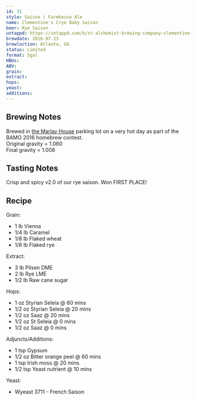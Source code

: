 ```yaml
---
id: 31
style: Saison / Farmhouse Ale
name: Clementine's Crye Baby Saison
beer: Rye Saison
untappd: https://untappd.com/b/st-alchemist-brewing-company-clementine-s-crye-baby-saison/1700433
brewdate: 2016-07-23
brewloction: Atlanta, GA
status: Limited
format: 5gal
HBUs:
ABV:
grain:
extract:
hops:
yeast:
additions:
---
```

## Brewing Notes
Brewed in [the Marlay House](http://themarlayhouse.com/) parking lot on a very hot day as part of the BAMO 2016 homebrew contest.  
Original gravity = 1.060  
Final gravity = 1.008

## Tasting Notes
Crisp and spicy v2.0 of our rye saison. Won FIRST PLACE!

## Recipe
Grain:

  + 1 lb Vienna
  + 1/4 lb Caramel
  + 1/8 lb Flaked wheat
  + 1/8 lb Flaked rye

Extract:

  + 3 lb Pilsen DME
  + 2 lb Rye LME
  + 1/2 lb Raw cane sugar

Hops:

  + 1 oz Styrian Seleia @ 60 mins
  + 1/2 oz Styrian Seleia @ 20 mins
  + 1/2 oz Saaz @ 20 mins
  + 1/2 oz St Seleia @ 0 mins
  + 1/2 oz Saaz @ 0 mins

Adjuncts/Additions:

  + 1 tsp Gypsum
  + 1/2 oz Bitter orange peel @ 60 mins
  + 1 tsp Irish moss @ 20 mins
  + 1/2 tsp Yeast nutrient @ 10 mins

Yeast:

  + Wyeast 3711 - French Saison
